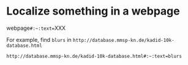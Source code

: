 # Localize something in a webpage
webpage`#:~:text=`XXX

For example, find `blurs` in `http://database.mmsp-kn.de/kadid-10k-database.html`

```
http://database.mmsp-kn.de/kadid-10k-database.html#:~:text=blurs
```
